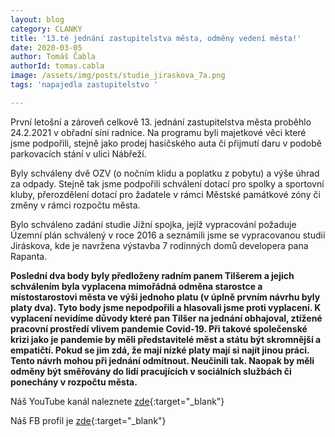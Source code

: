 ```yaml
---
layout: blog
category: CLANKY
title: '13.té jednání zastupitelstva města, odměny vedení města!'
date: 2020-03-05
author: Tomáš Čabla
authorId: tomas.cabla
image: /assets/img/posts/studie_jiraskova_7a.png  
tags: 'napajedla zastupitelstvo '

---
```

První letošní a zároveň celkově 13. jednání zastupitelstva města proběhlo 24.2.2021 v obřadní síni radnice. Na programu byli majetkové věci které jsme podpořili, stejně jako prodej hasičského auta či přijmutí daru v podobě parkovacích stání v ulici Nábřeží.

Byly schváleny dvě OZV (o nočním klidu a poplatku z pobytu) a výše úhrad za odpady. Stejně tak jsme podpořili schválení dotací pro spolky a sportovní kluby, přerozdělení dotací pro žadatele v rámci Městské památkové zóny či změny v rámci rozpočtu města.

Bylo schváleno zadání studie Jižní spojka, jejíž vypracování požaduje Územní plán schválený v roce 2016 a seznámili jsme se vypracovanou studií Jiráskova, kde je navržena výstavba 7 rodinných domů developera pana Rapanta.

**Poslední dva body byly předloženy radním panem Tilšerem a jejich schválením byla vyplacena mimořádná odměna starostce a místostarostovi města ve výši jednoho platu (v úplně prvním návrhu byly platy dva). Tyto body jsme nepodpořili a hlasovali jsme proti vyplacení. K vyplacení nevidíme důvody které pan Tilšer na jednání obhajoval, ztížené pracovní prostředí vlivem pandemie Covid-19. Při takové společenské krizi jako je pandemie by měli představitelé měst a státu být skromnější a empatičtí. Pokud se jim zdá, že mají nízké platy mají si najít jinou práci. Tento návrh mohou při jednání odmítnout. Neučinili tak. Naopak by měli odměny být směřovány do lidí pracujících v sociálních službách či ponechány v rozpočtu města.**





Náš YouTube kanál naleznete [zde](https://www.youtube.com/channel/UCgoN2Mo3r-xe0iO6N5HRWHA){:target="_blank"}

Náš FB profil je [zde](https://www.facebook.com/piratinapa){:target="_blank"}

